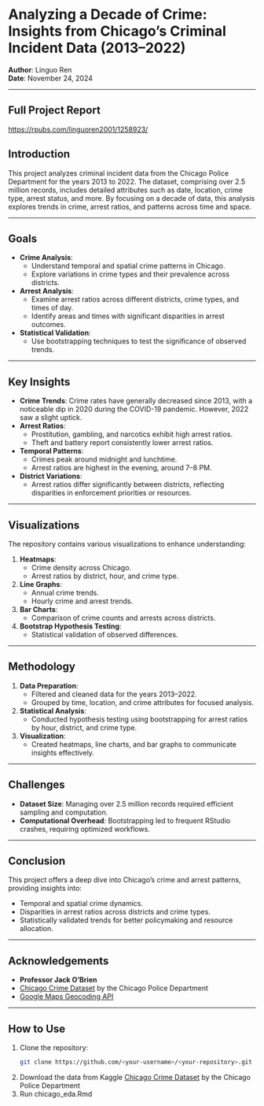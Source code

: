 # Analyzing a Decade of Crime: Insights from Chicago’s Criminal Incident Data (2013–2022)

**Author**: Linguo Ren  
**Date**: November 24, 2024  

---
## **Full Project Report**
https://rpubs.com/linguoren2001/1258923/

## **Introduction**
This project analyzes criminal incident data from the Chicago Police Department for the years 2013 to 2022. The dataset, comprising over 2.5 million records, includes detailed attributes such as date, location, crime type, arrest status, and more. By focusing on a decade of data, this analysis explores trends in crime, arrest ratios, and patterns across time and space.

---

## **Goals**
- **Crime Analysis**:
  - Understand temporal and spatial crime patterns in Chicago.
  - Explore variations in crime types and their prevalence across districts.
- **Arrest Analysis**:
  - Examine arrest ratios across different districts, crime types, and times of day.
  - Identify areas and times with significant disparities in arrest outcomes.
- **Statistical Validation**:
  - Use bootstrapping techniques to test the significance of observed trends.

---

## **Key Insights**
- **Crime Trends**: Crime rates have generally decreased since 2013, with a noticeable dip in 2020 during the COVID-19 pandemic. However, 2022 saw a slight uptick.
- **Arrest Ratios**: 
  - Prostitution, gambling, and narcotics exhibit high arrest ratios.
  - Theft and battery report consistently lower arrest ratios.
- **Temporal Patterns**:
  - Crimes peak around midnight and lunchtime.
  - Arrest ratios are highest in the evening, around 7–8 PM.
- **District Variations**:
  - Arrest ratios differ significantly between districts, reflecting disparities in enforcement priorities or resources.

---

## **Visualizations**
The repository contains various visualizations to enhance understanding:
1. **Heatmaps**:
   - Crime density across Chicago.
   - Arrest ratios by district, hour, and crime type.
2. **Line Graphs**:
   - Annual crime trends.
   - Hourly crime and arrest trends.
3. **Bar Charts**:
   - Comparison of crime counts and arrests across districts.
4. **Bootstrap Hypothesis Testing**:
   - Statistical validation of observed differences.

---

## **Methodology**
1. **Data Preparation**:
   - Filtered and cleaned data for the years 2013–2022.
   - Grouped by time, location, and crime attributes for focused analysis.
2. **Statistical Analysis**:
   - Conducted hypothesis testing using bootstrapping for arrest ratios by hour, district, and crime type.
3. **Visualization**:
   - Created heatmaps, line charts, and bar graphs to communicate insights effectively.

---

## **Challenges**
- **Dataset Size**: Managing over 2.5 million records required efficient sampling and computation.
- **Computational Overhead**: Bootstrapping led to frequent RStudio crashes, requiring optimized workflows.

---

## **Conclusion**
This project offers a deep dive into Chicago’s crime and arrest patterns, providing insights into:
- Temporal and spatial crime dynamics.
- Disparities in arrest ratios across districts and crime types.
- Statistically validated trends for better policymaking and resource allocation.

---

## **Acknowledgements**
- **Professor Jack O’Brien**  
- [Chicago Crime Dataset](https://www.kaggle.com/datasets/chicago/chicago-crime) by the Chicago Police Department  
- [Google Maps Geocoding API](https://developers.google.com/maps/documentation/geocoding/overview)

---

## **How to Use**
1. Clone the repository:
   ```bash
   git clone https://github.com/<your-username>/<your-repository>.git
2. Download the data from Kaggle [Chicago Crime Dataset](https://www.kaggle.com/datasets/chicago/chicago-crime) by the Chicago Police Department 
3. Run chicago_eda.Rmd
